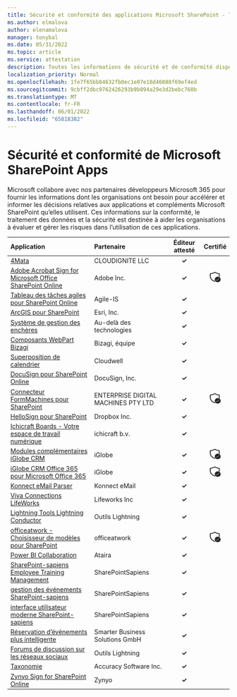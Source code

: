 ```yaml
---
title: Sécurité et conformité des applications Microsoft SharePoint - Toutes les applications
ms.author: elmalova
author: elenamalova
manager: tonybal
ms.date: 05/31/2022
ms.topic: article
ms.service: attestation
description: Toutes les informations de sécurité et de conformité disponibles pour toutes les applications Microsoft SharePoint.
localization_priority: Normal
ms.openlocfilehash: 1fe7f65bb84632fb0ec1e07e18d46088f69ef4ed
ms.sourcegitcommit: 9cbff2dbc9762426293b9b094a29e3d2bebc760b
ms.translationtype: MT
ms.contentlocale: fr-FR
ms.lasthandoff: 06/01/2022
ms.locfileid: "65818382"
---
```

# <a name="microsoft-sharepoint-apps-security-and-compliance"></a>Sécurité et conformité de Microsoft SharePoint Apps

Microsoft collabore avec nos partenaires développeurs Microsoft 365 pour fournir les informations dont les organisations ont besoin pour accélérer et informer les décisions relatives aux applications et compléments Microsoft SharePoint qu’elles utilisent. Ces informations sur la conformité, le traitement des données et la sécurité est destinée à aider les organisations à évaluer et gérer les risques dans l’utilisation de ces applications.

| **Application** | **Partenaire** | **Éditeur attesté** | **Certifié** |
|:--------|:------------|:----------------------:|:-------------:|
| [4Mata](./cloudignite-llc-4mata.md) | CLOUDIGNITE LLC | **✓** |  |
| [Adobe Acrobat Sign for Microsoft Office SharePoint Online](./adobe-inc-acrobat-sign-for-microsoft-sharepoint-online.md) | Adobe Inc. | **✓** | <img alt="Certified application badge" src="../media/certified-badge.png" height="25" width="25" /> |
| [Tableau des tâches agiles pour SharePoint Online](./agile-is-task-board-for-sharepoint-online.md) | Agile-IS | **✓** |  |
| [ArcGIS pour SharePoint](./esri-inc-arcgis-for-sharepoint.md) | Esri, Inc. | **✓** |  |
| [Système de gestion des enchères](./beyond-technologies-bid-management-system.md) | Au-delà des technologies | **✓** |  |
| [Composants WebPart Bizagi](./bizagi-team-webparts.md) | Bizagi, équipe | **✓** |  |
| [Superposition de calendrier](./cloudwell-calendar-overlay.md) | Cloudwell | **✓** |  |
| [DocuSign pour SharePoint Online](./docusign-inc-for-sharepoint-online.md) | DocuSign, Inc. | **✓** |  |
| [Connecteur FormMachines pour SharePoint](./enterprise-digital-machines-pty-ltd-formmachines-connector-for-sharepoint.md) | ENTERPRISE DIGITAL MACHINES PTY LTD | **✓** | <img alt="Certified application badge" src="../media/certified-badge.png" height="25" width="25" /> |
| [HelloSign pour SharePoint](./dropbox-inc-hellosign-for-sharepoint.md) | Dropbox Inc. | **✓** |  |
| [Ichicraft Boards - Votre espace de travail numérique](./ichicraft-bv-boards-your-digital-workplace.md) | ichicraft b.v. | **✓** |  |
| [Modules complémentaires iGlobe CRM](./iglobe-crm-add-ons.md) | iGlobe | **✓** | <img alt="Certified application badge" src="../media/certified-badge.png" height="25" width="25" /> |
| [iGlobe CRM Office 365 pour Microsoft Office 365](./iglobe-crm-office-365-for-microsoft.md) | iGlobe | **✓** | <img alt="Certified application badge" src="../media/certified-badge.png" height="25" width="25" /> |
| [Konnect eMail Parser](./konnect-email-parser.md) | Konnect eMail | **✓** |  |
| [Viva Connections LifeWorks](./lifeworks-inc-viva-connections.md) | Lifeworks Inc | **✓** |  |
| [Lightning Tools Lightning Conductor](./lightning-tools-conductor.md) | Outils Lightning | **✓** |  |
| [officeatwork - Choisisseur de modèles pour SharePoint](./officeatwork-officeatworktemplate-chooser-for-sharepoint.md) | officeatwork | **✓** | <img alt="Certified application badge" src="../media/certified-badge.png" height="25" width="25" /> |
| [Power BI Collaboration](./ataira-power-bi-collaboration.md) | Ataira | **✓** |  |
| [SharePoint-sapiens Employee Training Management](./sharepointsapiens-employee-training-management.md) | SharePointSapiens | **✓** |  |
| [gestion des événements SharePoint-sapiens](./sharepointsapiens-event-management.md) | SharePointSapiens | **✓** |  |
| [interface utilisateur moderne SharePoint-sapiens](./sharepointsapiens-modern-user-interface.md) | SharePointSapiens | **✓** |  |
| [Réservation d’événements plus intelligente](./smarter-business-solutions-gmbh-event-booking.md) | Smarter Business Solutions GmbH | **✓** |  |
| [Forums de discussion sur les réseaux sociaux](./lightning-tools-social-squared-discussion-forums.md) | Outils Lightning | **✓** |  |
| [Taxonomie](./accuracy-software-inc-taxonomy.md) | Accuracy Software Inc. | **✓** |  |
| [Zynyo Sign for SharePoint Online](./zynyo-sign-for-sharepoint-online.md) | Zynyo | **✓** |  |
